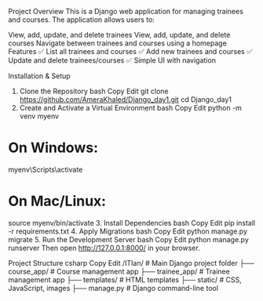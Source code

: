 Project Overview
This is a Django web application for managing trainees and courses. The application allows users to:

View, add, update, and delete trainees
View, add, update, and delete courses
Navigate between trainees and courses using a homepage
Features
✅ List all trainees and courses
✅ Add new trainees and courses
✅ Update and delete trainees/courses
✅ Simple UI with navigation

Installation & Setup
1. Clone the Repository
bash
Copy
Edit
git clone https://github.com/AmeraKhaled/Django_day1.git
cd Django_day1
2. Create and Activate a Virtual Environment
bash
Copy
Edit
python -m venv myenv
# On Windows:
myenv\Scripts\activate
# On Mac/Linux:
source myenv/bin/activate
3. Install Dependencies
bash
Copy
Edit
pip install -r requirements.txt
4. Apply Migrations
bash
Copy
Edit
python manage.py migrate
5. Run the Development Server
bash
Copy
Edit
python manage.py runserver
Then open http://127.0.0.1:8000/ in your browser.

Project Structure
csharp
Copy
Edit
/ITIan/              # Main Django project folder
    ├── course_app/  # Course management app
    ├── trainee_app/ # Trainee management app
    ├── templates/   # HTML templates
    ├── static/      # CSS, JavaScript, images
    ├── manage.py    # Django command-line tool

